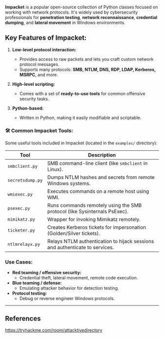 
**Impacket** is a popular open-source collection of Python classes focused on working with network protocols. It's widely used by cybersecurity professionals for **penetration testing**, **network reconnaissance**, **credential dumping**, and **lateral movement** in Windows environments.

## Key Features of Impacket:

1. **Low-level protocol interaction:**
    - Provides access to raw packets and lets you craft custom network protocol messages.
    - Supports many protocols: **SMB, NTLM, DNS, RDP, LDAP, Kerberos, MSRPC**, and more.
    
2. **High-level scripting:**
    - Comes with a set of **ready-to-use tools** for common offensive security tasks.
        
3. **Python-based:**
    - Written in Python, making it easily modifiable and scriptable.


### 🛠️ **Common Impacket Tools:**

Some useful tools included in Impacket (located in the `examples/` directory):

|Tool|Description|
|---|---|
|`smbclient.py`|SMB command-line client (like `smbclient` in Linux).|
|`secretsdump.py`|Dumps NTLM hashes and secrets from remote Windows systems.|
|`wmiexec.py`|Executes commands on a remote host using WMI.|
|`psexec.py`|Runs commands remotely using the SMB protocol (like Sysinternals PsExec).|
|`mimikatz.py`|Wrapper for invoking Mimikatz remotely.|
|`ticketer.py`|Creates Kerberos tickets for impersonation (Golden/Silver tickets).|
|`ntlmrelayx.py`|Relays NTLM authentication to hijack sessions and authenticate to services.|

### Use Cases:

- **Red teaming / offensive security:**
    - Credential theft, lateral movement, remote code execution.
- **Blue teaming / defense:**
    - Emulating attacker behavior for detection testing.
- **Protocol testing:**
    - Debug or reverse engineer Windows protocols.


---

## References

https://tryhackme.com/room/attacktivedirectory